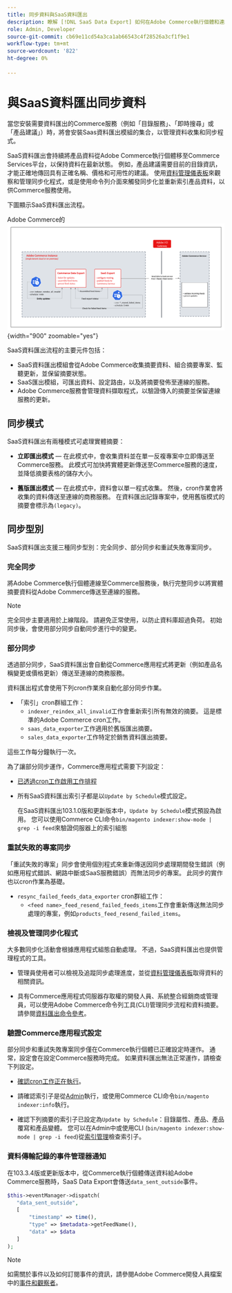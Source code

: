```yaml
---
title: 同步資料與SaaS資料匯出
description: 瞭解 [!DNL SaaS Data Export] 如何在Adobe Commerce執行個體和連線的SaaS服務之間收集及同步資料。
role: Admin, Developer
source-git-commit: cb69e11cd54a3ca1ab66543c4f28526a3cf1f9e1
workflow-type: tm+mt
source-wordcount: '822'
ht-degree: 0%

---
```


# 與SaaS資料匯出同步資料

當您安裝需要資料匯出的Commerce服務（例如「目錄服務」、「即時搜尋」或「產品建議」）時，將會安裝Saas資料匯出模組的集合，以管理資料收集和同步程式。

SaaS資料匯出會持續將產品資料從Adobe Commerce執行個體移至Commerce Services平台，以保持資料在最新狀態。 例如，產品建議需要目前的目錄資訊，才能正確地傳回具有正確名稱、價格和可用性的建議。 使用[資料管理儀表板](https://experienceleague.adobe.com/en/docs/commerce/user-guides/data-services/catalog-sync)來觀察和管理同步化程式，或是使用命令列介面來觸發同步化並重新索引產品資料，以供Commerce服務使用。

下圖顯示SaaS資料匯出流程。

Adobe Commerce的![SaaS資料匯出集合與同步流程](assets/data-export-flow.png){width="900" zoomable="yes"}

SaaS資料匯出流程的主要元件包括：

- SaaS資料匯出模組會從Adobe Commerce收集摘要資料、組合摘要專案、監聽更新，並保留摘要狀態。
- SaaS匯出模組，可匯出資料、設定路由，以及將摘要發佈至連線的服務。
- Adobe Commerce服務會管理資料擷取程式，以驗證傳入的摘要並保留連線服務的更新。

## 同步模式

SaaS資料匯出有兩種模式可處理實體摘要：

- **立即匯出模式** — 在此模式中，會收集資料並在單一反複專案中立即傳送至Commerce服務。 此模式可加快將實體更新傳送至Commerce服務的速度，並降低摘要表格的儲存大小。

- **舊版匯出模式** — 在此模式中，資料會以單一程式收集。 然後，cron作業會將收集的資料傳送至連線的商務服務。 在資料匯出記錄專案中，使用舊版模式的摘要會標示為`(legacy)`。

## 同步型別

SaaS資料匯出支援三種同步型別：完全同步、部分同步和重試失敗專案同步。

### 完全同步

將Adobe Commerce執行個體連線至Commerce服務後，執行完整同步以將實體摘要資料從Adobe Commerce傳送至連線的服務。

>[!NOTE]
>
>完全同步主要適用於上線階段。 請避免正常使用，以防止資料庫超過負荷。 初始同步後，會使用部分同步自動同步進行中的變更。

### 部分同步

透過部分同步，SaaS資料匯出會自動從Commerce應用程式將更新（例如產品名稱變更或價格更新）傳送至連線的商務服務。

資料匯出程式會使用下列cron作業來自動化部分同步作業。

- 「索引」cron群組工作：
   - `indexer_reindex_all_invalid`工作會重新索引所有無效的摘要。 這是標準的Adobe Commerce cron工作。
   - `saas_data_exporter`工作適用於舊版匯出摘要。
   - `sales_data_exporter`工作特定於銷售資料匯出摘要。

這些工作每分鐘執行一次。

為了讓部分同步運作，Commerce應用程式需要下列設定：

- [已透過cron工作啟用工作排程](https://experienceleague.adobe.com/docs/commerce-operations/installation-guide/next-steps/configuration.html)

- 所有SaaS資料匯出索引子都是以`Update by Schedule`模式設定。

  在SaaS資料匯出103.1.0版和更新版本中，`Update by Schedule`模式預設為啟用。 您可以使用Commerce CLI命令`bin/magento indexer:show-mode | grep -i feed`來驗證伺服器上的索引組態

### 重試失敗的專案同步

「重試失敗的專案」同步會使用個別程式來重新傳送因同步處理期間發生錯誤（例如應用程式錯誤、網路中斷或SaaS服務錯誤）而無法同步的專案。 此同步的實作也以cron作業為基礎。

- `resync_failed_feeds_data_exporter` cron群組工作：
   - `<feed name>_feed_resend_failed_feeds_items`工作會重新傳送無法同步處理的專案，例如`products_feed_resend_failed_items`。

### 檢視及管理同步化程式

大多數同步化活動會根據應用程式組態自動處理。 不過，SaaS資料匯出也提供管理程式的工具。

- 管理員使用者可以檢視及追蹤同步處理進度，並從[資料管理儀表板](https://experienceleague.adobe.com/en/docs/commerce-admin/systems/data-transfer/data-dashboard)取得資料的相關資訊。

- 具有Commerce應用程式伺服器存取權的開發人員、系統整合經銷商或管理員，可以使用Adobe Commerce命令列工具(CLI)管理同步流程和資料摘要。 請參閱[資料匯出命令參考](data-export-cli-commands.md)。

### 驗證Commerce應用程式設定

部分同步和重試失敗專案同步僅在Commerce執行個體已正確設定時運作。 通常，設定會在設定Commerce服務時完成。 如果資料匯出無法正常運作，請檢查下列設定。

- [確認cron工作正在執行](https://experienceleague.adobe.com/en/docs/commerce-knowledge-base/kb/troubleshooting/miscellaneous/cron-readiness-check-issues)。

- 請確認索引子是從[Admin](https://experienceleague.adobe.com/en/docs/commerce-admin/systems/tools/index-management)執行，或使用Commerce CLI命令`bin/magento indexer:info`執行。

- 確認下列摘要的索引子已設定為`Update by Schedule`：目錄屬性、產品、產品覆寫和產品變體。 您可以在Admin中或使用CLI (`bin/magento indexer:show-mode | grep -i feed`)從[索引管理](https://experienceleague.adobe.com/en/docs/commerce-admin/systems/tools/index-management)檢查索引子。

### 資料傳輸記錄的事件管理器通知

在103.3.4版或更新版本中，從Commerce執行個體傳送資料給Adobe Commerce服務時，SaaS Data Export會傳送`data_sent_outside`事件。

```php
$this->eventManager->dispatch(
   "data_sent_outside",
   [
       "timestamp" => time(),
       "type" => $metadata->getFeedName(),
       "data" => $data
   ]
);
```

>[!NOTE]
>
>如需關於事件以及如何訂閱事件的資訊，請參閱Adobe Commerce開發人員檔案中的[事件和觀察者](https://developer.adobe.com/commerce/php/development/components/events-and-observers)。